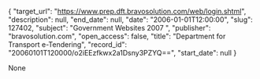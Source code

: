 {
  "target_url": "https://www.prep.dft.bravosolution.com/web/login.shtml", 
  "description": null, 
  "end_date": null, 
  "date": "2006-01-01T12:00:00", 
  "slug": 127402, 
  "subject": "Government Websites 2007 ", 
  "publisher": "bravosolution.com", 
  "open_access": false, 
  "title": "Department for Transport e-Tendering", 
  "record_id": "20060101T120000/o2iEEzfkwx2a1Dsny3PZYQ==", 
  "start_date": null
}

None